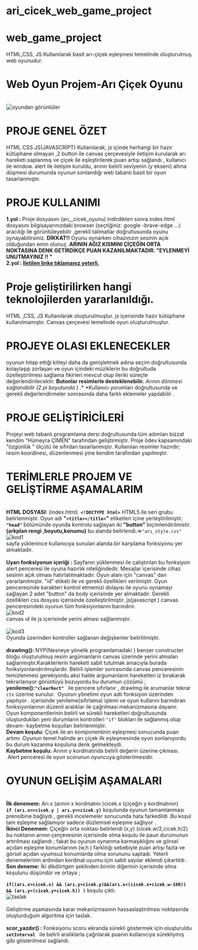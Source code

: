 # ari_cicek_web_game_project
# web_game_project
HTML,CSS, JS Kullanılarak  basit arı-çiçek eşleşmesi temelinde oluşturulmuş web oyunudur.
# Web Oyun Projem-Arı Çiçek Oyunu
<br/>![oyundan görüntüler](https://miro.medium.com/max/1400/1*Qwg4HzGtX-n31VhMbT7rTg.png)<br/>
# PROJE GENEL ÖZET
HTML CSS JS(JAVASCRİPT) Kullanılarak, js içinde herhangi bir hazır kütüphane olmayan ,2 button ile canvas çerçevesiyle iletişim kurularak arı hareketi saplanmış ve çiçek ile eşleştirilerek puan artışı sağlandı , kullanıcı ile window. alert ile iletişim kuruldu, arının belirli seviyenin (y ekseni) altına düşmesi durumunda oyunun sonlandığı web tabanlı basit bir oyun tasarlanmıştır.
# PROJE KULLANIMI
**1.yol :** Proje dosyasını (arı__cicek_oyunu) indirdikten sonra index.html dosyasını bilgisayarınızdaki browser (seçtiğiniz: google -brave-edge …) aracılığı ile görüntüleyebilir ,gerekli talimatlar doğrultusunda oyunu oynayabilirsiniz.
**DİKKAT!!** Oyunu oynarken cihazınızın sesinin açık olduğundan emin olunuz.  **ARININ AĞIZ KISMINI ÇİÇEĞİN ORTA NOKTASINA DENK GETİRDİKÇE PUAN KAZANILMAKTADIR. "EYLENMEYİ UNUTMAYINIZ !! "**
<br/>**2.yol : [İletilen linke tıklamanız yeterli.](http://hmyrcmn.eu5.org/)**
# Proje geliştirilirken hangi teknolojilerden yararlanıldığı.

HTML ,CSS, JS Kullanılarak oluşturulmuştur. js içerisinde hazır kütüphane kullanılmamıştır. Canvas çerçevesi temelinde oyun oluşturulmuştur.
# PROJEYE OLASI EKLENECEKLER
oyunun hitap ettiği kitleyi daha da genişletmek adına seçim doğrultusunda kolaylaşıp zorlaşan ve oyun içindeki müziklerin bu doğrultuda özelleştirilmesi sağlama fikirleri mevcut olup ileriki süreçte değerlendirilecektir.
**Butonlar resimlerle desteklenebilir.**
**Arının dönmesi sağlanabilir (2* pi boyutunda ) .**
*Kullanıcı yorumları doğrultusunda ve gerekli değerlendirmeler sonrasında daha farklı eklemeler yapılabilir .
# PROJE GELİŞTİRİCİLERİ
Projeyi web tabanlı programlama dersi doğrultusunda tüm adımları bizzat kendim "Hümeyra ÇİMEN" tarafından geliştirmiştir.
Proje ödev kapsamındaki "özgünlük " ölçütü ile sıfırdan tasarlanmıştır. Kullanılan resimler hazırdır; resim koordinesi, düzenlenmesi yine kendim tarafından yapılmıştır.
# TERİMLERLE PROJEM VE GELİŞTİRME AŞAMALARIM

<br/>**HTML DOSYASI:** (index.html) 
**`<!DOCTYPE html>`** HTML5 ile seri grubu belirlenmiştir.
Oyun adı **"`<title></title>`"** etiketleri içine yerleştirilmiştir.
<br/>**`"head"`** bölümünde oyunda kontrolu sağlayan iki **"button"** biçimlendirilmistir.**(arkplan rengi ,boyutu,konumu)** bu alanda belirlendi.=>`"arı_style.css" `
<br/>![kod1](https://cdn-images-1.medium.com/max/1200/1*Zk9e_luUzNMbIds--iCDtg.png)<br/> sayfa yüklenince kullanıcıya sunulan alanda bir karşılama fonksiyonu yer almaktadır.<br/>
<br/>**Uyarı fonksiyonun içeriği :** Sayfanın yüklenmesi ile çalıştırılan bu fonksiyon alert penceresi ile oyuna hazırlık niteliğindedir. Mesajlar içerisinde cihaz sesinin açık olması hatırlatılmaktadır.
Oyun alanı için "canvas" dan yararlanılmıştır. "id" etiketi ile ve gerekli özellikleri verilmiştir.
Oyun penceresinde karakteri kontrol etmemizi dolayısı ile oyunu oynamayı sağlayan 2 adet "button" da body içerisinde yer almaktadır. Gerekli özellikleri css dosyası içerisinde özelleştirilmiştir.
js(javascript ) canvas penceresindeki oyunun tüm fonksiyonlarını barındırır.
<br/>![kod2](https://cdn-images-1.medium.com/max/1200/1*eX0BoB3hROxwZqu3EoRmyQ.png)<br/>canvas ıd ile js içerisinde yerini alması sağlanmıştır.<br/>
<br/>![kod3](https://cdn-images-1.medium.com/max/1200/1*P5xr47c7F_i-lUHuQDNr8Q.png)<br/> Oyunda üzerinden kontroller sağlanan değişkenler belirtilmiştir.<br/>
<br/>**drawImg():** NYP(Nesneye yönelik programlamadaki ) benzer constructer bloğu oluşturulmuş resim argümanların canvas üzerinde yerini almaları sağlanmıştır.Karakterlerin hareketi sabit tutulmak amacıyla burada fonksiyonlandırılmışlardır.
Belirli işlemler sonrasında canvas penceresinin temizlenmesi gerekiyordu aksi halde argumanların hareketleri iz bırakarak tekrarlanıyor görüntüyü bozuyordu bu durumun çözümü ;
<br/>**yenileme():`"clearRect" `** ile pencere sıfırlanır , drawImg ile arumanlar tekrar `ctx` üzerine sunulur. 
Oyunun yönetimi oyun adlı fonksiyon üzerinden yapılıyor . içerisinde yenileme(sıfırlama) işlemi ve oyun kullarını barındıran fonksiyonlarının düzenli aralıklar ile çağrılması mekanizmasına dayanır. 
Oyun komponentlerinin belirli ve sürekli hareketleri doğrultusunda oluşturdukları yeni durumların kontrolleri `"if"` blokları ile sağlanmış olup devam- kaybetme koşulları belirlenmiştir.
<br/>**Devam koşulu:** Çiçek ile arı komponentinin eşleşmesi sonucunda puan artımı .Oyunun temel halinde arı çiçek ilk eşleşmesinde oyun sonlanıyordu bu durum kazanma koşuluna denk gelmekteydi.
<br/>**Kaybetme koşulu:** Arının y kordinatinda belirli değerin üzerine çıkması.
 Alert penceresi ile oyun scorunun oyuncuya gösterilmesidir.
# OYUNUN GELİŞİM AŞAMALARI
<br/>**İlk denemem:** Arı.x (arının x kordinatını )cicek.x (çiçeğin y kordinatının) <br/>
**`if (arı.x==cicek.y | arı.y==cicek.y)`**
koşulunda oyunun tamamlanması prensibine bağlıydı , gerekli incelemeler sonucunda hata farkedildi .Bu koşul tam eşleşme sağlamıyor sadece düzlemsel eşleşme sağlıyor .
<br/>**İkinci Denemem:** Çiçeğin orta noktası belirlendi (x,y) (cicek.w/2,cicek.h/2) bu noktanın arının çerçevesinin içerisinde olma koşulu ile paun durumunun artırılması sağlandı ; fakat bu oyunun oynanma karmaşıklığını ve görsel açıdan eşleşme konumlarının (w,h ) farklılığı sebebiyle puan artışı fazla ve görsel açıdan uyumsuz konumlarda olma sorununu saptadı. Yeterli denemelerinin ardından kordinat uyumu için sabit sayılar eklendi çıkartıldı . 
<br/>**Son deneme:** İki dikdörtgen şeklinden birinin diğerinin içerisinde olma koşulunu düşündür ve ortaya ;<br/><br/>
**`if((arı.x>cicek.x) && (arı.y>cicek.y)&&(arı.x<(cicek.x+cicek.w-100))
&& (arı.y<(cicek.y+cicek.h)) )`** koşulu çıktı.
<br/>![taslak](https://cdn-images-1.medium.com/max/1200/1*b7Y5TDqSnE8Hh-1Lkz6qFQ.png)<br/><br/>Geliştirme aşamasında karar mekanizmasının hassaslaştırılması noktasında oluşturduğum algoritma için taslak.<br/>
<br/>**scor_yazdır() :** Fonksiyonu scoru ekranda sürekli göstermek için oluşturuldu **`setInterval `** ile belirli aralıklarla çağrılarak puanın kullanıcıya sürekliymiş gibi gösterilmesi sağlandı.
